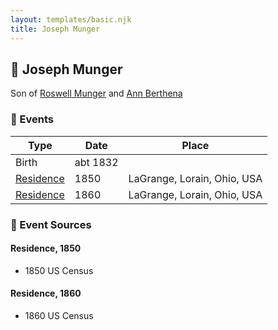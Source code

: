 ```yaml
---
layout: templates/basic.njk
title: Joseph Munger
---
```

## 🔵 Joseph Munger

Son of [Roswell Munger](/people/2/21686617) and [Ann Berthena ](/people/9/91501676)

### 📆 Events

Type | Date | Place
------ | ------ | ------
Birth | abt 1832 |
[Residence](#event-075c3362-7361-4122-b639-54d4553f6181) | 1850 | LaGrange, Lorain, Ohio, USA
[Residence](#event-8a02af5b-5d3e-4eef-b684-b1a98a6ba991) | 1860 | LaGrange, Lorain, Ohio, USA

### 📰 Event Sources

#### <a id="event-075c3362-7361-4122-b639-54d4553f6181"></a> Residence, 1850
* 1850 US Census

#### <a id="event-8a02af5b-5d3e-4eef-b684-b1a98a6ba991"></a> Residence, 1860
* 1860 US Census

